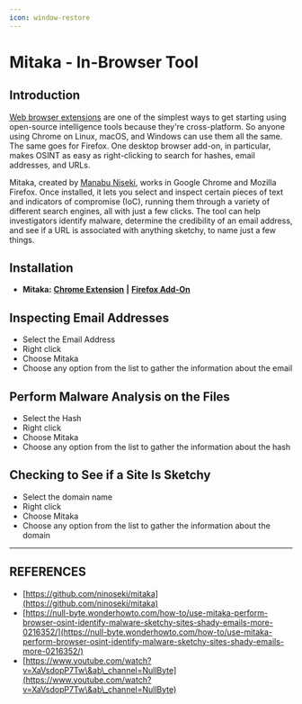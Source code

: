 ```yaml
---
icon: window-restore
---
```


# Mitaka - In-Browser Tool

## Introduction

[Web browser extensions](https://null-byte.wonderhowto.com/how-to/top-10-browser-extensions-for-hackers-osint-researchers-0195468/) are one of the simplest ways to get starting using open-source intelligence tools because they're cross-platform. So anyone using Chrome on Linux, macOS, and Windows can use them all the same. The same goes for Firefox. One desktop browser add-on, in particular, makes OSINT as easy as right-clicking to search for hashes, email addresses, and URLs.

Mitaka, created by [Manabu Niseki](https://ninoseki.github.io/about/), works in Google Chrome and Mozilla Firefox. Once installed, it lets you select and inspect certain pieces of text and indicators of compromise (IoC), running them through a variety of different search engines, all with just a few clicks. The tool can help investigators identify malware, determine the credibility of an email address, and see if a URL is associated with anything sketchy, to name just a few things.

## Installation

* **Mitaka:** [**Chrome Extension**](https://chrome.google.com/webstore/detail/mitaka/bfjbejmeoibbdpfdbmbacmefcbannnbg) **|** [**Firefox Add-On**](https://addons.mozilla.org/en-US/firefox/addon/mitaka/)

## Inspecting Email Addresses

* Select the Email Address
* Right click&#x20;
* Choose Mitaka
* Choose any option from the list to gather the information about the email

## Perform Malware Analysis on the Files

* Select the Hash
* Right click&#x20;
* Choose Mitaka
* Choose any option from the list to gather the information about the hash

## Checking to See if a Site Is Sketchy

* Select the domain name
* Right click&#x20;
* Choose Mitaka
* Choose any option from the list to gather the information about the domain



***

## REFERENCES

* [https://github.com/ninoseki/mitaka](https://github.com/ninoseki/mitaka)
* [https://null-byte.wonderhowto.com/how-to/use-mitaka-perform-browser-osint-identify-malware-sketchy-sites-shady-emails-more-0216352/](https://null-byte.wonderhowto.com/how-to/use-mitaka-perform-browser-osint-identify-malware-sketchy-sites-shady-emails-more-0216352/)
* [https://www.youtube.com/watch?v=XaVsdopP7Tw\&ab\_channel=NullByte](https://www.youtube.com/watch?v=XaVsdopP7Tw\&ab\_channel=NullByte)







